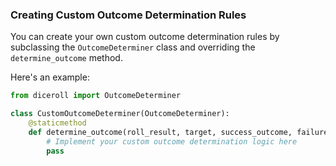 ### Creating Custom Outcome Determination Rules

You can create your own custom outcome determination rules by subclassing the <code style="color : name_color">OutcomeDeterminer</code> class and overriding the <code style="color : name_color">determine_outcome</code> method.

Here's an example:

```python
from diceroll import OutcomeDeterminer

class CustomOutcomeDeterminer(OutcomeDeterminer):
    @staticmethod
    def determine_outcome(roll_result, target, success_outcome, failure_outcome):
        # Implement your custom outcome determination logic here
        pass
```
